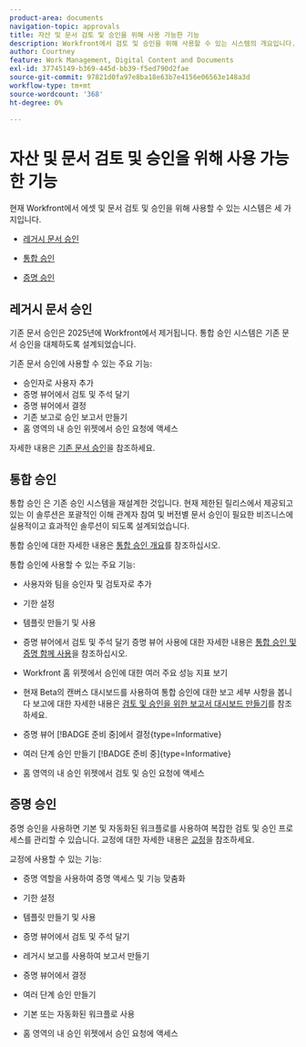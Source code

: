 ```yaml
---
product-area: documents
navigation-topic: approvals
title: 자산 및 문서 검토 및 승인을 위해 사용 가능한 기능
description: Workfront에서 검토 및 승인을 위해 사용할 수 있는 시스템의 개요입니다.
author: Courtney
feature: Work Management, Digital Content and Documents
exl-id: 37745149-b369-445d-bb39-f5ed790d2fae
source-git-commit: 97821d0fa97e8ba18e63b7e4156e06563e148a3d
workflow-type: tm+mt
source-wordcount: '368'
ht-degree: 0%

---
```


# 자산 및 문서 검토 및 승인을 위해 사용 가능한 기능

현재 Workfront에서 에셋 및 문서 검토 및 승인을 위해 사용할 수 있는 시스템은 세 가지입니다.

* [레거시 문서 승인](#legacy-document-approvals)

* [통합 승인](#new-document-approvals)

* [증명 승인](#proof-approvals)

## 레거시 문서 승인

기존 문서 승인은 2025년에 Workfront에서 제거됩니다. 통합 승인 시스템은 기존 문서 승인을 대체하도록 설계되었습니다.

기존 문서 승인에 사용할 수 있는 주요 기능:

* 승인자로 사용자 추가
* 증명 뷰어에서 검토 및 주석 달기
* 증명 뷰어에서 결정
* 기존 보고로 승인 보고서 만들기
* 홈 영역의 내 승인 위젯에서 승인 요청에 액세스

자세한 내용은 [기존 문서 승인](/help/quicksilver/review-and-approve-work/manage-approvals/approval-process-in-workfront.md#document-approval-processes)을 참조하세요.

## 통합 승인

통합 승인 은 기존 승인 시스템을 재설계한 것입니다. 현재 제한된 릴리스에서 제공되고 있는 이 솔루션은 포괄적인 이해 관계자 참여 및 버전별 문서 승인이 필요한 비즈니스에 실용적이고 효과적인 솔루션이 되도록 설계되었습니다.

통합 승인에 대한 자세한 내용은 [통합 승인 개요](/help/quicksilver/review-and-approve-work/document-reviews-and-approvals/document-approvals-overview.md)를 참조하십시오.

통합 승인에 사용할 수 있는 주요 기능:

* 사용자와 팀을 승인자 및 검토자로 추가

* 기한 설정

* 템플릿 만들기 및 사용

* 증명 뷰어에서 검토 및 주석 달기
증명 뷰어 사용에 대한 자세한 내용은 [통합 승인 및 증명 함께 사용](/help/quicksilver/review-and-approve-work/document-reviews-and-approvals/doc-approvals-and-proofing.md)을 참조하십시오.

* Workfront 홈 위젯에서 승인에 대한 여러 주요 성능 지표 보기

* 현재 Beta의 캔버스 대시보드를 사용하여 통합 승인에 대한 보고 세부 사항을 봅니다
보고에 대한 자세한 내용은 [검토 및 승인을 위한 보고서 대시보드 만들기](/help/quicksilver/review-and-approve-work/document-reviews-and-approvals/create-review-and-approval-dashboard.md)를 참조하세요.

* 증명 뷰어 [!BADGE 준비 중]에서 결정{type=Informative}

* 여러 단계 승인 만들기 [!BADGE 준비 중]{type=Informative}

* 홈 영역의 내 승인 위젯에서 검토 및 승인 요청에 액세스


## 증명 승인

증명 승인을 사용하면 기본 및 자동화된 워크플로를 사용하여 복잡한 검토 및 승인 프로세스를 관리할 수 있습니다. 교정에 대한 자세한 내용은 [교정](/help/quicksilver/review-and-approve-work/proofing/proofing-overview/proofing-basics.md)을 참조하세요.

교정에 사용할 수 있는 기능:

* 증명 역할을 사용하여 증명 액세스 및 기능 맞춤화

* 기한 설정

* 템플릿 만들기 및 사용

* 증명 뷰어에서 검토 및 주석 달기

* 레거시 보고를 사용하여 보고서 만들기

* 증명 뷰어에서 결정

* 여러 단계 승인 만들기

* 기본 또는 자동화된 워크플로 사용

* 홈 영역의 내 승인 위젯에서 승인 요청에 액세스

<!--
## Upcoming deprecations
-->
